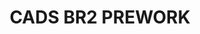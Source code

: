 ---
title: CADS BR2 PREWORK
redirect_to: https://docs.google.com/document/d/13I_ruerTIKgMCI1TuptuQ2eiUQXB3Oit-zdnk2lLjyw/edit?usp=sharing
redirect_from: 
  - /XC23CADsBR2PreWork
  - /xc23cadsbr2prework
---